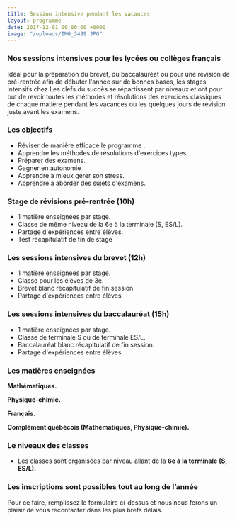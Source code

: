 ```yaml
---
title: Session intensive pendant les vacances
layout: programme
date: 2017-12-01 00:00:00 +0000
image: "/uploads/IMG_3499.JPG"
---
```

### Nos sessions intensives pour les lycées ou collèges français

Idéal pour la préparation du brevet, du baccalauréat ou pour une révision de pré-rentrée afin de débuter l'année sur de bonnes bases, les stages intensifs chez Les clefs du succès se répartissent par niveaux et ont pour but de revoir toutes les méthodes et résolutions des exercices classiques de chaque matière pendant les vacances ou les quelques jours de révision juste avant les examens.

### Les objectifs

* Réviser de manière efficace le programme .
* Apprendre les méthodes de résolutions d'exercices types.
* Préparer des examens.
* Gagner en autonomie
* Apprendre à mieux gérer son stress.
* Apprendre à aborder des sujets d'examens.

### Stage de révisions pré-rentrée (10h)

* 1 matière enseignées par stage.
* Classe de même niveau de la 6e à la terminale (S, ES/L).
* Partage d'expériences entre élèves. 
* Test récapitulatif de fin de stage

### Les sessions intensives du brevet (12h)

* 1 matière enseignées par stage.
* Classe pour les élèves de 3e.
* Brevet blanc récapitulatif de fin session
* Partage d'expériences entre élèves 

### Les sessions intensives du baccalauréat (15h)

* 1 matière enseignées par stage.
* Classe de terminale S ou de terminale ES/L.
* Baccalauréat blanc récapitulatif de fin session.
* Partage d'expériences entre élèves. 

### Les matières enseignées

**Mathématiques.**

**Physique-chimie.**

**Français.**

 **Complément québécois (Mathématiques, Physique-chimie).** 

### Le niveaux des classes

* Les classes sont organisées par niveau allant de la **6e à la terminale (S, ES/L).**

### **Les inscriptions sont possibles tout au long de l’année**

Pour ce faire, remplissez le formulaire ci-dessus et nous nous ferons un plaisir de vous recontacter dans les plus brefs délais.
